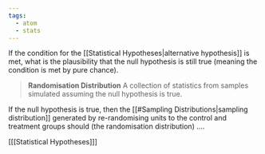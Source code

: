 ```yaml
---
tags:
  - atom
  - stats
---
```

If the condition for the [[Statistical Hypotheses|alternative hypothesis]] is met, what is the plausibility that the null hypothesis is still true (meaning the condition is met by pure chance).

> **Randomisation Distribution**
> A collection of statistics from samples simulated assuming the null hypothesis is true.

If the null hypothesis is true, then the [[#Sampling Distributions|sampling distribution]] generated by re-randomising units to the control and treatment groups should (the randomisation distribution) ....

\[[[Statistical Hypotheses]]\]
